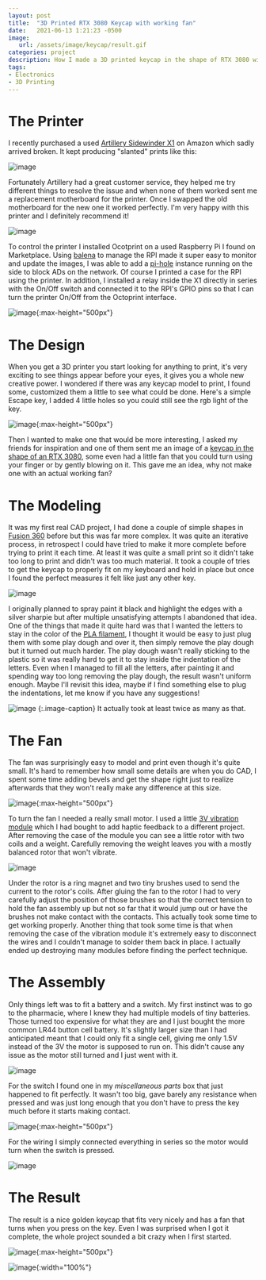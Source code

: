 ```yaml
---
layout: post
title:  "3D Printed RTX 3080 Keycap with working fan"
date:   2021-06-13 1:21:23 -0500
image:
   url: /assets/image/keycap/result.gif
categories: project
description: How I made a 3D printed keycap in the shape of RTX 3080 with working a working fan
tags:
- Electronics
- 3D Printing
---
```


# The Printer

I recently purchased a used [Artillery Sidewinder X1](https://artillery3d.com/products/artillery-sidewinder-x1-sw-x1-3d-printer-300x300x400mm-large-plus-size-high-precision-dual-z-axis-tft-touch-screen) on Amazon which sadly arrived broken. It kept producing "slanted" prints like this:

![image](/assets/image/keycap/slanted.png)

Fortunately Artillery had a great customer service, they helped me try different things to resolve the issue and when none of them worked sent me a replacement motherboard for the printer. Once I swapped the old motherboard for the new one it worked perfectly. I'm very happy with this printer and I definitely recommend it!

![image](/assets/image/keycap/printer.png)


To control the printer I installed Ocotprint on a used Raspberry Pi I found on Marketplace. Using [balena](https://www.balena.io/) to manage the RPI made it super easy to monitor and update the images, I was able to add a [pi-hole](https://pi-hole.net/) instance running on the side to block ADs on the network. Of course I printed a case for the RPI using the printer. In addition, I installed a relay inside the X1 directly in series with the On/Off switch and connected it to the RPI's GPIO pins so that I can turn the printer On/Off from the Octoprint interface.

![image](/assets/image/keycap/rpi.png){:max-height="500px"}  


# The Design

When you get a 3D printer you start looking for anything to print, it's very exciting to see things appear before your eyes, it gives you a whole new creative power. I wondered if there was any keycap model to print, I found some, customized them a little to see what could be done. Here's a simple Escape key, I added 4 little holes so you could still see the rgb light of the key.
   
![image](/assets/image/keycap/esc_key.png){:max-height="500px"}  

Then I wanted to make one that would be more interesting, I asked my friends for inspiration and one of them sent me an image of a [keycap in the shape of an RTX 3080](https://cdn.thisiswhyimbroke.com/images/rtx-3080-mechanical-keycap.gif), some even had a little fan that you could turn using your finger or by gently blowing on it. This gave me an idea, why not make one with an actual working fan?


# The Modeling

It was my first real CAD project, I had done a couple of simple shapes in [Fusion 360](https://www.autodesk.ca/en/products/fusion-360/overview) before but this was far more complex. It was quite an iterative process, in retrospect I could have tried to make it more complete before trying to print it each time. At least it was quite a small print so it didn't take too long to print and didn't was too much material. It took a couple of tries to get the keycap to properly fit on my keyboard and hold in place but once I found the perfect measures it felt like just any other key.


![image](/assets/image/keycap/fusion.png)

I originally planned to spray paint it black and highlight the edges with a silver sharpie but after multiple unsatisfying attempts I abandoned that idea. One of the things that made it quite hard was that I wanted the letters to stay in the color of the [PLA filament](https://www.amazon.ca/-/fr/gp/product/B08C73Y88G/ref=ppx_yo_dt_b_search_asin_title?ie=UTF8&psc=1), I thought it would be easy to just plug them with some play dough and over it, then simply remove the play dough but it turned out much harder. The play dough wasn't really sticking to the plastic so it was really hard to get it to stay inside the indentation of the letters. Even when I managed to fill all the letters, after painting it and spending way too long removing the play dough, the result wasn't uniform enough. Maybe I'll revisit this idea, maybe if I find something else to plug the indentations, let me know if you have any suggestions!

![image](/assets/image/keycap/iterations.png)
{:.image-caption}
It actually took at least twice as many as that.


# The Fan

The fan was surprisingly easy to model and print even though it's quite small. It's hard to remember how small some details are when you do CAD, I spent some time adding bevels and get the shape right just to realize afterwards that they won't really make any difference at this size.

![image](/assets/image/keycap/fan.png){:max-height="500px"} 

To turn the fan I needed a really small motor. I used a little [3V vibration module](https://www.amazon.ca/-/fr/gp/product/B01G3R86VI/ref=ppx_yo_dt_b_search_asin_title?ie=UTF8&psc=1) which I had bought to add haptic feedback to a different project. After removing the case of the module you can see a little rotor with two coils and a weight. Carefully removing the weight leaves you with a mostly balanced rotor that won't vibrate.

![image](/assets/image/keycap/rotor.png)

Under the rotor is a ring magnet and two tiny brushes used to send the current to the rotor's coils. After gluing the fan to the rotor I had to very carefully adjust the position of those brushes so that the correct tension to hold the fan assembly up but not so far that it would jump out or have the brushes not make contact with the contacts. This actually took some time to get working properly. Another thing that took some time is that when removing the case of the vibration module it's extremely easy to disconnect the wires and I couldn't manage to solder them back in place. I actually ended up destroying many modules before finding the perfect technique.


# The Assembly

Only things left was to fit a battery and a switch. My first instinct was to go to the pharmacie, where I knew they had multiple models of tiny batteries. Those turned too expensive for what they are and I just bought the more common LR44 button cell battery. It's slightly larger size than I had anticipated meant that I could only fit a single cell, giving me only 1.5V instead of the 3V the motor is supposed to run on. This didn't cause any issue as the motor still turned and I just went with it.

![image](/assets/image/keycap/battery.png)

For the switch I found one in my _miscellaneous parts_ box that just happened to fit perfectly. It wasn't too big, gave barely any resistance when pressed and was just long enough that you don't have to press the key much before it starts making contact.

![image](/assets/image/keycap/switch.png){:max-height="500px"} 

For the wiring I simply connected everything in series so the motor would turn when the switch is pressed.

![image](/assets/image/keycap/wiring.png)

# The Result

The result is a nice golden keycap that fits very nicely and has a fan that turns when you press on the key. Even I was surprised when I got it complete, the whole project sounded a bit crazy when I first started.

![image](/assets/image/keycap/result_image.png){:max-height="500px"} 

![image](/assets/image/keycap/result.gif){:width="100%"}